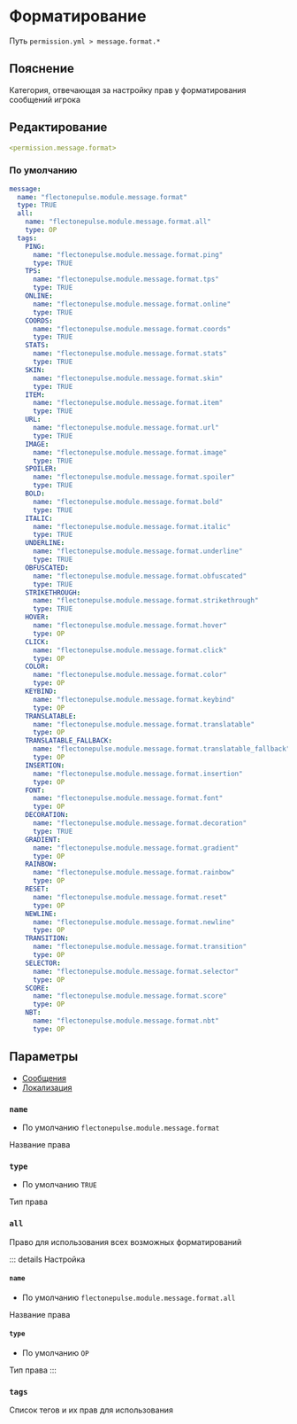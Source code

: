 # Форматирование
Путь `permission.yml > message.format.*`

## Пояснение
Категория, отвечающая за настройку прав у форматирования сообщений игрока

## Редактирование
```yaml
<permission.message.format>
```

### По умолчанию
```yaml
message:
  name: "flectonepulse.module.message.format"
  type: TRUE
  all:
    name: "flectonepulse.module.message.format.all"
    type: OP
  tags:
    PING:
      name: "flectonepulse.module.message.format.ping"
      type: TRUE
    TPS:
      name: "flectonepulse.module.message.format.tps"
      type: TRUE
    ONLINE:
      name: "flectonepulse.module.message.format.online"
      type: TRUE
    COORDS:
      name: "flectonepulse.module.message.format.coords"
      type: TRUE
    STATS:
      name: "flectonepulse.module.message.format.stats"
      type: TRUE
    SKIN:
      name: "flectonepulse.module.message.format.skin"
      type: TRUE
    ITEM:
      name: "flectonepulse.module.message.format.item"
      type: TRUE
    URL:
      name: "flectonepulse.module.message.format.url"
      type: TRUE
    IMAGE:
      name: "flectonepulse.module.message.format.image"
      type: TRUE
    SPOILER:
      name: "flectonepulse.module.message.format.spoiler"
      type: TRUE
    BOLD:
      name: "flectonepulse.module.message.format.bold"
      type: TRUE
    ITALIC:
      name: "flectonepulse.module.message.format.italic"
      type: TRUE
    UNDERLINE:
      name: "flectonepulse.module.message.format.underline"
      type: TRUE
    OBFUSCATED:
      name: "flectonepulse.module.message.format.obfuscated"
      type: TRUE
    STRIKETHROUGH:
      name: "flectonepulse.module.message.format.strikethrough"
      type: TRUE
    HOVER:
      name: "flectonepulse.module.message.format.hover"
      type: OP
    CLICK:
      name: "flectonepulse.module.message.format.click"
      type: OP
    COLOR:
      name: "flectonepulse.module.message.format.color"
      type: OP
    KEYBIND:
      name: "flectonepulse.module.message.format.keybind"
      type: OP
    TRANSLATABLE:
      name: "flectonepulse.module.message.format.translatable"
      type: OP
    TRANSLATABLE_FALLBACK:
      name: "flectonepulse.module.message.format.translatable_fallback"
      type: OP
    INSERTION:
      name: "flectonepulse.module.message.format.insertion"
      type: OP
    FONT:
      name: "flectonepulse.module.message.format.font"
      type: OP
    DECORATION:
      name: "flectonepulse.module.message.format.decoration"
      type: TRUE
    GRADIENT:
      name: "flectonepulse.module.message.format.gradient"
      type: OP
    RAINBOW:
      name: "flectonepulse.module.message.format.rainbow"
      type: OP
    RESET:
      name: "flectonepulse.module.message.format.reset"
      type: OP
    NEWLINE:
      name: "flectonepulse.module.message.format.newline"
      type: OP
    TRANSITION:
      name: "flectonepulse.module.message.format.transition"
      type: OP
    SELECTOR:
      name: "flectonepulse.module.message.format.selector"
      type: OP
    SCORE:
      name: "flectonepulse.module.message.format.score"
      type: OP
    NBT:
      name: "flectonepulse.module.message.format.nbt"
      type: OP
```

## Параметры

- [Сообщения](/ru/message/format/)
- [Локализация](/ru/localizations/ru_ru/message/format/)

### `name`
- По умолчанию `flectonepulse.module.message.format`

Название права

### `type`
- По умолчанию `TRUE`

Тип права

### `all`

Право для использования всех возможных форматирований

::: details Настройка
#### `name`
- По умолчанию `flectonepulse.module.message.format.all`

Название права

#### `type`
- По умолчанию `OP`

Тип права
:::

### `tags`

Список тегов и их прав для использования

<!--@include: @/ru/parts/permission.md-->

